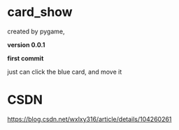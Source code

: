 # card_show
 created by pygame,

__version 0.0.1__

__first commit__

just can click the blue card, and move it

# CSDN
https://blog.csdn.net/wxlxy316/article/details/104260261
